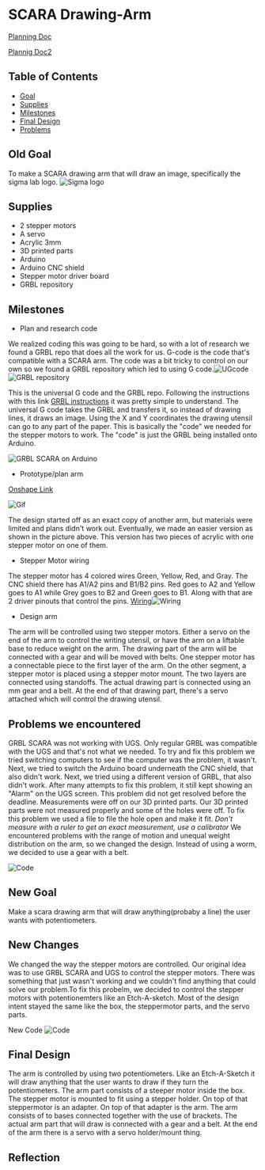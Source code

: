 
# SCARA Drawing-Arm

[Planning Doc](https://docs.google.com/document/d/13lnMmdcYeAJbSnfNuPvhkwxSMNHf0qwHTNE0D3j-VtA/edit?scrlybrkr=b64f7e89) 

[Plannig Doc2](https://docs.google.com/document/d/1MwR5_72Ead33QBmqT0MzvE6zn0iQCVVRf9_fdk6CliI/edit)


## Table of Contents
* [Goal](https://github.com/hgeorge82/Drawing-Arm#goal)
* [Supplies](https://github.com/hgeorge82/Drawing-Arm#supplies)
* [Milestones](https://github.com/hgeorge82/Drawing-Arm#milestones)
* [Final Design](https://github.com/hgeorge82/Drawing-Arm#final-design)
* [Problems](https://github.com/hgeorge82/Drawing-Arm/blob/main/README.md#problems)

## Old Goal
To make a SCARA drawing arm that will draw an image, specifically the sigma lab logo. ![Sigma logo](https://github.com/hgeorge82/Drawing-Arm/blob/main/images/Chs%20sigmalogo.png)

## Supplies 
- 2 stepper motors
- A servo 
- Acrylic 3mm
- 3D printed parts
- Arduino
- Arduino CNC shield
- Stepper motor driver board
- GRBL repository

## Milestones
- Plan and research code 

We realized coding this was going to be hard, so with a lot of research we found a GRBL repo that does all the work for us. G-code is the code that's compatible with a SCARA arm. The code was a bit tricky to control on our own so we found a GRBL repository which led to using G code.![UGcode](https://github.com/hgeorge82/Drawing-Arm/blob/main/images/UGScreenshot.png) ![GRBL repository](https://github.com/hgeorge82/Drawing-Arm/blob/main/images/grbl%20screenshot.png)

This is the universal G code and the GRBL repo. Following the instructions with this link 
[GRBL instructions](https://howtomechatronics.com/tutorials/how-to-setup-grbl-control-cnc-machine-with-arduino) it was pretty simple to understand. The universal G code takes the GRBL and transfers it, so instead of drawing lines, it draws an image. Using the X and Y coordinates the drawing utensil can go to any part of the paper. This is basically the "code" we needed for the stepper motors to work. The "code" is just the GRBL being installed onto Arduino. 

![GRBL SCARA on Arduino](https://github.com/hgeorge82/Drawing-Arm/blob/main/images/grbl%20.png) 



- Prototype/plan arm

[Onshape Link](https://cvilleschools.onshape.com/documents/90eec8ce9347071a23da6ff8/w/5e25fa67b4affd436208f593/e/c3920ec5b868799cd839cf0a)

![Gif](https://github.com/hgeorge82/Drawing-Arm/blob/main/images/SM.gif) 

The design started off as an exact copy of another arm, but materials were limited and plans didn't work out. Eventually, we made an easier version as shown in the picture above. This version has two pieces of acrylic with one stepper motor on one of them. 

- Stepper Motor wiring 

The stepper motor has 4 colored wires Green, Yellow, Red, and Gray. The CNC shield there has A1/A2 pins and B1/B2 pins. Red goes to A2 and Yellow goes to A1 while Grey goes to B2 and Green goes to B1. Along with that are 2 driver pinouts that control the pins.
[Wiring](https://github.com/hgeorge82/Drawing-Arm/blob/main/images/Wiring.png)![Wiring](https://github.com/hgeorge82/Drawing-Arm/blob/main/images/Up%20close%20wiring.png)

- Design arm

The arm will be controlled using two stepper motors. Either a servo on the end of the arm to control the writing utensil, or have the arm on a liftable base to reduce weight on the arm. The drawing part of the arm will be connected with a gear and will be moved with belts. One stepper motor has a connectable piece to the first layer of the arm. On the other segment, a stepper motor is placed using a stepper motor mount. The two layers are connected using standoffs. The actual drawing part is connected using an mm gear and a belt. At the end of that drawing part, there's a servo attached which will control the drawing utensil. 

## Problems we encountered 

GRBL SCARA was not working with UGS. Only regular GRBL was compatible with the UGS and that's not what we needed. To try and fix this problem we tried switching computers to see if the computer was the problem, it wasn't. Next, we tried to switch the Arduino board underneath the CNC shield, that also didn't work. Next, we tried using a different version of GRBL, that also didn't work. After many attempts to fix this problem, it still kept showing an "Alarm" on the UGS screen. This problem did not get resolved before the deadline. Measurements were off on our 3D printed parts. Our 3D printed parts were not measured properly and some of the holes were off. To fix this problem we used a file to file the hole open and make it fit. *Don't measure with a ruler to get an exact measurement, use a calibrator* We encountered problems with the range of motion and unequal weight distribution on the arm, so we changed the design. Instead of using a worm, we decided to use a gear with a belt.

![Code](https://github.com/hgeorge82/Drawing-Arm/blob/main/images/CodeScreenshot1.png)


## New Goal
Make a scara drawing arm that will draw anything(probaby a line) the user wants with potentiometers.

## New Changes 
We changed the way the stepper motors are controlled. Our original idea was to use GRBL SCARA and UGS to control the stepper motors. There was something that just wasn't working and we couldn't find anything that could solve our problem.To fix this probelm, we decided to control the stepper motors with potentionemters like an Etch-A-sketch. Most of the design intent stayed the same like the box, the steppermotor parts, and the servo parts. 


New Code
![Code](https://github.com/hgeorge82/Drawing-Arm/blob/main/images/CodeScreenshot1.png)

## Final Design
The arm is controlled by using two potentiometers. Like an Etch-A-Sketch it will draw anything that the user wants to draw if they turn the potentiometers. The arm part consists of a steeper motor inside the box. The stepper motor is mounted to fit using a stepper holder. On top of that steppermotor is an adapter. On top of that adapter is the arm. The arm consists of to bases connected together with the use of brackets. The actual arm part that will draw is connected with a gear and a belt. At the end of the arm there is a servo with a servo holder/mount thing.

## Reflection

























